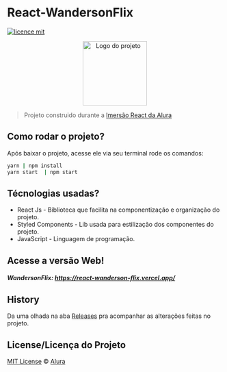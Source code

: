 # React-WandersonFlix
[![licence mit](https://img.shields.io/badge/licence-MIT-blue.svg)](https://github.com/imersao-alura/aluraflix/blob/master/LICENSE)

<p align="center">
  <img alt="Logo do projeto" width="150px" src="https://www.alura.com.br/assets/img/imersoes/react/imersao-react-logo.1594044142.svg" />
</p>

> Projeto construido durante a [Imersão React da Alura](https://www.alura.com.br/imersao-react/)


## Como rodar o projeto?

Após baixar o projeto, acesse ele via seu terminal rode os comandos:

```sh
yarn | npm install
yarn start  | npm start
```

## Técnologias usadas?
 - React Js - Biblioteca que facilita na componentização e organização do projeto.
 - Styled Components - Lib usada para estilização dos componentes do projeto.
 - JavaScript - Linguagem de programação.


## Acesse a versão Web!
 ##### WandersonFlix:   https://react-wanderson-flix.vercel.app/

## History
Da uma olhada na aba [Releases](https://github.com/luan2017/React-WandersonFlix/commits/master) pra acompanhar as alterações feitas no projeto.

## License/Licença do Projeto
[MIT License](./LICENSE) © [Alura](http://alura.com.br/)